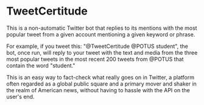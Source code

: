 # TweetCertitude
This is a non-automatic Twitter bot that replies to its mentions with the most popular tweet from a given account mentioning a given keyword or phrase.

For example, if you tweet this: "@TweetCertitude @POTUS student", the bot, once run, will reply to your tweet with the text and media from the three most popular tweets in the most recent 200 tweets from @POTUS that contain the word "student."

This is an easy way to fact-check what really goes on in Twitter, a platform often regarded as a global public square and a primary mover and shaker in the realm of American news, without having to hassle with the API on the user's end.
